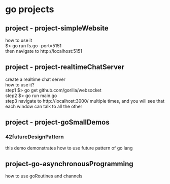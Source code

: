# go projects

## project  - project-simpleWebsite  
how to use it  
$> go run fs.go -port=5151  
then navigate to http://localhost:5151

## project  - project-realtimeChatServer  
create a realtime chat server  
how to use it?  
step1 $> go get github.com/gorilla/websocket  
step2 $> go run main.go  
step3 navigate to http://localhost:3000/ multiple times, and you will see that each window can talk to all the other  

## project  - project-goSmallDemos  

### 42futureDesignPattern  
this demo demonstrates how to use future pattern of go lang  

## project-go-asynchronousProgramming   
how to use goRoutines and channels   


